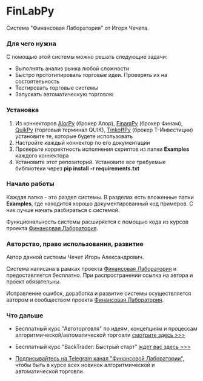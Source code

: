 # FinLabPy
Система "Финансовая Лаборатория" от Игоря Чечета.

### Для чего нужна
С помощью этой системы можно решать следующие задачи:
- Выполнять анализ рынка любой сложности
- Быстро прототипировать торговые идеи. Проверять их на состоятельность
- Тестировать торговые системы
- Запускать автоматическую торговлю

### Установка
1. Из коннекторов [AlorPy](https://github.com/cia76/AlorPy) (брокер Алор), [FinamPy](https://github.com/cia76/FinamPy) (брокер Финам), [QuikPy](https://github.com/cia76/QuikPy) (торговый терминал QUIK), [TinkoffPy](https://github.com/cia76/TinkoffPy) (брокер Т-Инвестиции) установите те, которые будете использовать
2. Настройте каждый коннектор по его документации
3. Проверьте корректность исполнения скриптов из папки **Examples** каждого коннектора
4. Установите этот репозиторий. Установите все требуемые библиотеки через **pip install -r requirements.txt**

### Начало работы
Каждая папка - это раздел системы. В разделах есть вложенные папки **Examples**, где находится хорошо документированный код примеров. С них лучше начать разбираться с системой.

Функциональность системы расширяется с помощью кода из курсов проекта [Финансовая Лаборатория](https://finlab.vip/).

### Авторство, право использования, развитие
Автор данной системы Чечет Игорь Александрович.

Система написана в рамках проекта [Финансовая Лаборатория](https://finlab.vip/) и предоставляется бесплатно. При распространении ссылка на автора и проект обязательны.

Исправление ошибок, доработка и развитие системы осуществляется автором и сообществом проекта [Финансовая Лаборатория](https://finlab.vip/).

### Что дальше
- Бесплатный курс "Автоторговля" по идеям, концепциям и процессам алгоритмической/автоматической торговли [смотрите здесь >>>](https://finlab.vip/wpm-category/autotrading2021/)


- Бесплатный курс "BackTrader: Быстрый старт" [ждет вас здесь >>>](https://finlab.vip/wpm-category/btquickstart/)


- [Подписывайтесь на Telegram канал "Финансовой Лаборатории",](https://t.me/finlabvip) чтобы быть в курсе всех новинок алгоритмической и автоматической торговли.